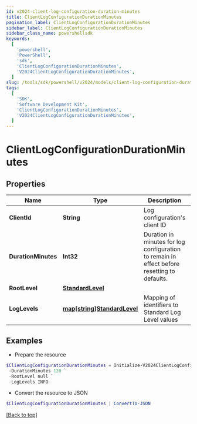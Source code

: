 ```yaml
---
id: v2024-client-log-configuration-duration-minutes
title: ClientLogConfigurationDurationMinutes
pagination_label: ClientLogConfigurationDurationMinutes
sidebar_label: ClientLogConfigurationDurationMinutes
sidebar_class_name: powershellsdk
keywords:
  [
    'powershell',
    'PowerShell',
    'sdk',
    'ClientLogConfigurationDurationMinutes',
    'V2024ClientLogConfigurationDurationMinutes',
  ]
slug: /tools/sdk/powershell/v2024/models/client-log-configuration-duration-minutes
tags:
  [
    'SDK',
    'Software Development Kit',
    'ClientLogConfigurationDurationMinutes',
    'V2024ClientLogConfigurationDurationMinutes',
  ]
---
```


# ClientLogConfigurationDurationMinutes

## Properties

| Name | Type | Description | Notes |
| --- | --- | --- | --- |
| **ClientId** | **String** | Log configuration's client ID | [optional] |
| **DurationMinutes** | **Int32** | Duration in minutes for log configuration to remain in effect before resetting to defaults. | [optional] [default to 240] |
| **RootLevel** | [**StandardLevel**](standard-level) |  | [required] |
| **LogLevels** | [**map[string]StandardLevel**](standard-level) | Mapping of identifiers to Standard Log Level values | [optional] |

## Examples

- Prepare the resource

```powershell
$ClientLogConfigurationDurationMinutes = Initialize-V2024ClientLogConfigurationDurationMinutes  -ClientId 3a38a51992e8445ab51a549c0a70ee66 `
 -DurationMinutes 120 `
 -RootLevel null `
 -LogLevels INFO
```

- Convert the resource to JSON

```powershell
$ClientLogConfigurationDurationMinutes | ConvertTo-JSON
```

[[Back to top]](#)
